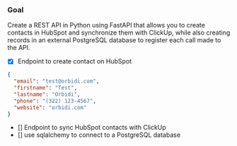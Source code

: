 ### Goal

Create a REST API in Python using FastAPI that allows you to create contacts in HubSpot and synchronize them with ClickUp, while also creating records in an external PostgreSQL database to register each call made to the API.

- [x] Endpoint to create contact on HubSpot

```json
{
  "email": "test@orbidi.com",
  "firstname": "Test",
  "lastname": "Orbidi",
  "phone": "(322) 123-4567",
  "website": "orbidi.com"
}
```

- [] Endpoint to sync HubSpot contacts with ClickUp
- [] use sqlalchemy to connect to a PostgreSQL database
